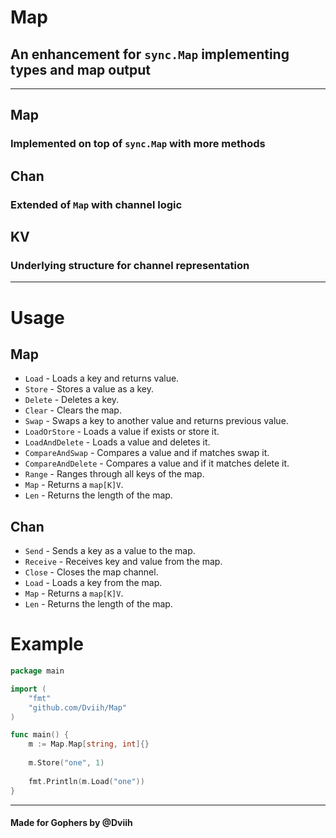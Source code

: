 # Map

## An enhancement for `sync.Map` implementing types and map output

---

## Map
### Implemented on top of `sync.Map` with more methods

## Chan
### Extended of `Map` with channel logic

## KV
### Underlying structure for channel representation

---

# Usage

## Map
- `Load` - Loads a key and returns value.
- `Store` - Stores a value as a key.
- `Delete` - Deletes a key.
- `Clear` - Clears the map.
- `Swap` - Swaps a key to another value and returns previous value.
- `LoadOrStore` - Loads a value if exists or store it.
- `LoadAndDelete` - Loads a value and deletes it.
- `CompareAndSwap` - Compares a value and if matches swap it.
- `CompareAndDelete` - Compares a value and if it matches delete it.
- `Range` - Ranges through all keys of the map.
- `Map` - Returns a `map[K]V`.
- `Len` - Returns the length of the map.

## Chan
- `Send` - Sends a key as a value to the map.
- `Receive` - Receives key and value from the map.
- `Close` - Closes the map channel.
- `Load` - Loads a key from the map.
- `Map` - Returns a `map[K]V`.
- `Len` - Returns the length of the map.

# Example
```go
package main

import (
	"fmt"
	"github.com/Dviih/Map"
)

func main() {
	m := Map.Map[string, int]{}
	
	m.Store("one", 1)
	
	fmt.Println(m.Load("one"))
}
```

---
#### Made for Gophers by @Dviih